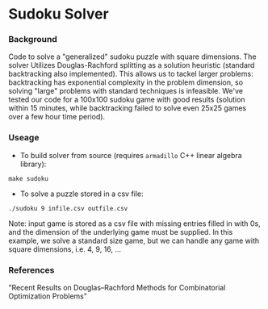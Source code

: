 # Sudoku Solver #


### Background ##

Code to solve a "generalized" sudoku puzzle with square dimensions.  The solver Utilizes Douglas-Rachford splitting as a solution heuristic (standard backtracking also implemented).  This allows us to tackel larger problems: backtracking has exponential complexity in the problem dimension, so solving "large" problems with standard techniques is infeasible.  We've tested our code for a 100x100 sudoku game with good results (solution within 15 minutes, while backtracking failed to solve even 25x25 games over a few hour time period).

### Useage ###

* To build solver from source (requires `armadillo` C++ linear algebra library):
```
make sudoku
```

* To solve a puzzle stored in a csv file:
```
./sudoku 9 infile.csv outfile.csv
```
Note: input game is stored as a csv file with missing entries filled in with 0s, and the dimension of the underlying game must be supplied.  In this example, we solve a standard size game, but we can handle any game with square dimensions, i.e. 4, 9, 16, ...

### References ###

"Recent Results on Douglas–Rachford Methods for Combinatorial Optimization Problems"
